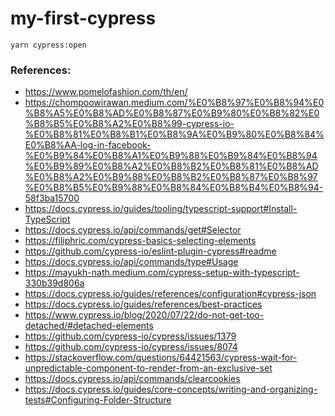# my-first-cypress


```
yarn cypress:open
```

### References:

* <https://www.pomelofashion.com/th/en/>
* <https://chompoowirawan.medium.com/%E0%B8%97%E0%B8%94%E0%B8%A5%E0%B8%AD%E0%B8%87%E0%B9%80%E0%B8%82%E0%B8%B5%E0%B8%A2%E0%B8%99-cypress-io-%E0%B8%81%E0%B8%B1%E0%B8%9A%E0%B9%80%E0%B8%84%E0%B8%AA-log-in-facebook-%E0%B9%84%E0%B8%A1%E0%B9%88%E0%B9%84%E0%B8%94%E0%B9%89%E0%B8%A2%E0%B8%B2%E0%B8%81%E0%B8%AD%E0%B8%A2%E0%B9%88%E0%B8%B2%E0%B8%87%E0%B8%97%E0%B8%B5%E0%B9%88%E0%B8%84%E0%B8%B4%E0%B8%94-58f3ba15700>
* <https://docs.cypress.io/guides/tooling/typescript-support#Install-TypeScript>
* <https://docs.cypress.io/api/commands/get#Selector>
* <https://filiphric.com/cypress-basics-selecting-elements>
* <https://github.com/cypress-io/eslint-plugin-cypress#readme>
* <https://docs.cypress.io/api/commands/type#Usage>
* <https://mayukh-nath.medium.com/cypress-setup-with-typescript-330b39d806a>
* <https://docs.cypress.io/guides/references/configuration#cypress-json>
* <https://docs.cypress.io/guides/references/best-practices>
* <https://www.cypress.io/blog/2020/07/22/do-not-get-too-detached/#detached-elements>
* <https://github.com/cypress-io/cypress/issues/1379>
* <https://github.com/cypress-io/cypress/issues/8074>
* <https://stackoverflow.com/questions/64421563/cypress-wait-for-unpredictable-component-to-render-from-an-exclusive-set>
* <https://docs.cypress.io/api/commands/clearcookies>
* <https://docs.cypress.io/guides/core-concepts/writing-and-organizing-tests#Configuring-Folder-Structure>